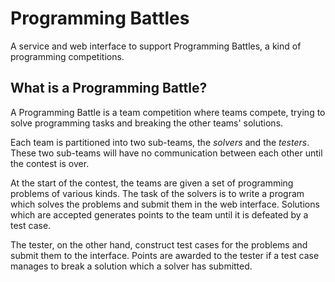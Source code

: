 # Programming Battles

A service and web interface to support Programming Battles, a kind of programming competitions.

## What is a Programming Battle?

A Programming Battle is a team competition where teams compete, trying to solve programming tasks
and breaking the other teams' solutions.

Each team is partitioned into two sub-teams, the *solvers* and the *testers*. These two sub-teams
will have no communication between each other until the contest is over.

At the start of the contest, the teams are given a set of programming problems of various kinds.
The task of the solvers is to write a program which solves the problems and submit them in the
web interface. Solutions which are accepted generates points to the team until it is defeated
by a test case.

The tester, on the other hand, construct test cases for the problems and submit them to the
interface. Points are awarded to the tester if a test case manages to break a solution which
a solver has submitted.
